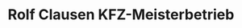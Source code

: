 ---
title: "Rolf Clausen KFZ-Meisterbetrieb"
url: /oeversee/rolf-clausen-kfz-meisterbetrieb/
shop: Autowerkstatt
---